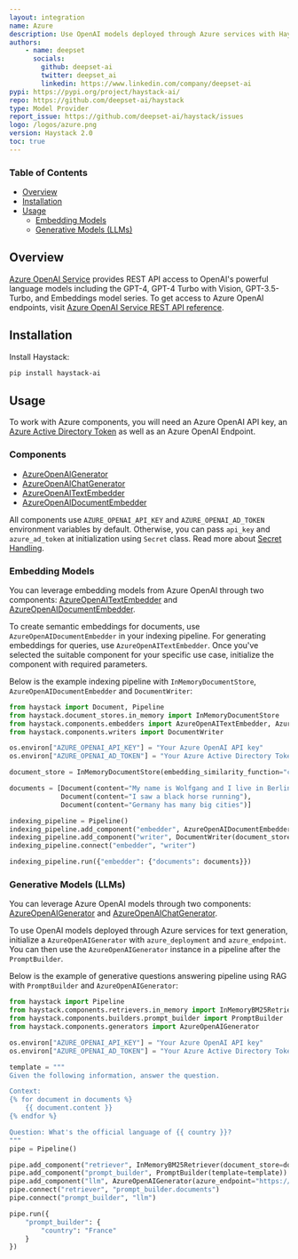 ```yaml
---
layout: integration
name: Azure
description: Use OpenAI models deployed through Azure services with Haystack
authors:
    - name: deepset
      socials:
        github: deepset-ai
        twitter: deepset_ai
        linkedin: https://www.linkedin.com/company/deepset-ai
pypi: https://pypi.org/project/haystack-ai/
repo: https://github.com/deepset-ai/haystack
type: Model Provider
report_issue: https://github.com/deepset-ai/haystack/issues
logo: /logos/azure.png
version: Haystack 2.0
toc: true
---
```


### Table of Contents

- [Overview](#overview)
- [Installation](#installation)
- [Usage](#usage)
  - [Embedding Models](#embedding-models)
  - [Generative Models (LLMs)](#generative-models-llms)

## Overview

[Azure OpenAI Service](https://learn.microsoft.com/en-us/azure/ai-services/openai/overview) provides REST API access to OpenAI's powerful language models including the GPT-4, GPT-4 Turbo with Vision, GPT-3.5-Turbo, and Embeddings model series. To get access to Azure OpenAI endpoints, visit [Azure OpenAI Service REST API reference](https://learn.microsoft.com/en-us/azure/ai-services/openai/reference).

## Installation

Install Haystack:

```bash
pip install haystack-ai
```

## Usage

To work with Azure components, you will need an Azure OpenAI API key, an [Azure Active Directory Token](https://www.microsoft.com/en-us/security/business/identity-access/microsoft-entra-id) as well as an Azure OpenAI Endpoint.

### Components

- [AzureOpenAIGenerator](https://docs.haystack.deepset.ai/docs/azureopenaigenerator)
- [AzureOpenAIChatGenerator](https://docs.haystack.deepset.ai/docs/azureopenaichatgenerator)
- [AzureOpenAITextEmbedder](https://docs.haystack.deepset.ai/docs/azureopenaitextembedder)
- [AzureOpenAIDocumentEmbedder](https://docs.haystack.deepset.ai/docs/azureopenaidocumentembedder)

All components use `AZURE_OPENAI_API_KEY` and `AZURE_OPENAI_AD_TOKEN` environment variables by default. Otherwise, you can pass `api_key` and `azure_ad_token` at initialization using `Secret` class. Read more about [Secret Handling](https://docs.haystack.deepset.ai/docs/secret-management#structured-secret-handling).

### Embedding Models

You can leverage embedding models from Azure OpenAI through two components: [AzureOpenAITextEmbedder](https://docs.haystack.deepset.ai/docs/azureopenaitextembedder) and [AzureOpenAIDocumentEmbedder](https://docs.haystack.deepset.ai/docs/azureopenaidocumentembedder).

To create semantic embeddings for documents, use `AzureOpenAIDocumentEmbedder` in your indexing pipeline. For generating embeddings for queries, use `AzureOpenAITextEmbedder`. Once you've selected the suitable component for your specific use case, initialize the component with required parameters.

Below is the example indexing pipeline with `InMemoryDocumentStore`, `AzureOpenAIDocumentEmbedder` and  `DocumentWriter`:

```python
from haystack import Document, Pipeline
from haystack.document_stores.in_memory import InMemoryDocumentStore
from haystack.components.embedders import AzureOpenAITextEmbedder, AzureOpenAIDocumentEmbedder
from haystack.components.writers import DocumentWriter

os.environ["AZURE_OPENAI_API_KEY"] = "Your Azure OpenAI API key"
os.environ["AZURE_OPENAI_AD_TOKEN"] = "Your Azure Active Directory Token"

document_store = InMemoryDocumentStore(embedding_similarity_function="cosine")

documents = [Document(content="My name is Wolfgang and I live in Berlin"),
             Document(content="I saw a black horse running"),
             Document(content="Germany has many big cities")]

indexing_pipeline = Pipeline()
indexing_pipeline.add_component("embedder", AzureOpenAIDocumentEmbedder(azure_endpoint="https://example-resource.azure.openai.com/", azure_deployment="text-embedding-ada-002"))
indexing_pipeline.add_component("writer", DocumentWriter(document_store=document_store))
indexing_pipeline.connect("embedder", "writer")

indexing_pipeline.run({"embedder": {"documents": documents}})
```

### Generative Models (LLMs)

You can leverage Azure OpenAI models through two components: [AzureOpenAIGenerator](https://docs.haystack.deepset.ai/docs/azureopenaigenerator) and [AzureOpenAIChatGenerator](https://docs.haystack.deepset.ai/docs/azureopenaichatgenerator).

To use OpenAI models deployed through Azure services for text generation, initialize a `AzureOpenAIGenerator` with `azure_deployment` and `azure_endpoint`. You can then use the `AzureOpenAIGenerator` instance in a pipeline after the `PromptBuilder`.  

Below is the example of generative questions answering pipeline using RAG with `PromptBuilder` and  `AzureOpenAIGenerator`:

```python
from haystack import Pipeline
from haystack.components.retrievers.in_memory import InMemoryBM25Retriever
from haystack.components.builders.prompt_builder import PromptBuilder
from haystack.components.generators import AzureOpenAIGenerator

os.environ["AZURE_OPENAI_API_KEY"] = "Your Azure OpenAI API key"
os.environ["AZURE_OPENAI_AD_TOKEN"] = "Your Azure Active Directory Token"

template = """
Given the following information, answer the question.

Context: 
{% for document in documents %}
    {{ document.content }}
{% endfor %}

Question: What's the official language of {{ country }}?
"""
pipe = Pipeline()

pipe.add_component("retriever", InMemoryBM25Retriever(document_store=document_store))
pipe.add_component("prompt_builder", PromptBuilder(template=template))
pipe.add_component("llm", AzureOpenAIGenerator(azure_endpoint="https://example-resource.azure.openai.com/", azure_deployment="gpt-35-turbo"))
pipe.connect("retriever", "prompt_builder.documents")
pipe.connect("prompt_builder", "llm")

pipe.run({
    "prompt_builder": {
        "country": "France"
    }
})   



